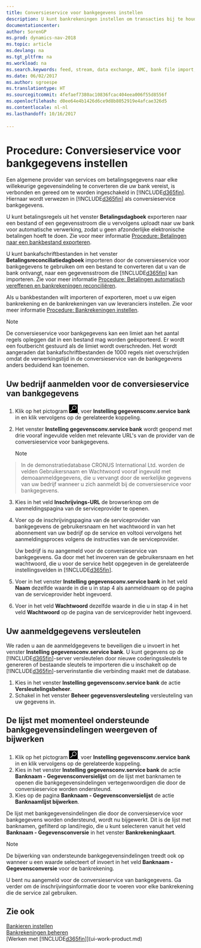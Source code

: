 ```yaml
---
title: Conversieservice voor bankgegevens instellen
description: U kunt bankrekeningen instellen om transacties bij te houden en bankfeeds te importeren of exporteren.
documentationcenter: 
author: SorenGP
ms.prod: dynamics-nav-2018
ms.topic: article
ms.devlang: na
ms.tgt_pltfrm: na
ms.workload: na
ms.search.keywords: feed, stream, data exchange, AMC, bank file import, bank file export, re-export, bank transfer, AMC, bank data conversion service, funds transfer
ms.date: 06/02/2017
ms.author: sgroespe
ms.translationtype: HT
ms.sourcegitcommit: 4fefaef7380ac10836fcac404eea006f55d8556f
ms.openlocfilehash: d0ee64e4b1426d6ce9d8b8052919e4afcae326d5
ms.contentlocale: nl-nl
ms.lasthandoff: 10/16/2017

---
```

# <a name="how-to-set-up-the-bank-data-conversion-service"></a>Procedure: Conversieservice voor bankgegevens instellen
Een algemene provider van services om betalingsgegevens naar elke willekeurige gegevensindeling te converteren die uw bank vereist, is verbonden en gereed om te worden ingeschakeld in [!INCLUDE[d365fin](includes/d365fin_md.md)]. Hiernaar wordt verwezen in [!INCLUDE[d365fin](includes/d365fin_md.md)] als conversieservice bankgegevens.

U kunt betalingsregels uit het venster **Betalingsdagboek** exporteren naar een bestand of een gegevensstroom die u vervolgens uploadt naar uw bank voor automatische verwerking, zodat u geen afzonderlijke elektronische betalingen hoeft te doen. Zie voor meer informatie [Procedure: Betalingen naar een bankbestand exporteren](payables-how-export-payments-bank-file.md).

U kunt bankafschriftbestanden in het venster **Betalingsreconciliatiedagboek** importeren door de conversieservice voor bankgegevens te gebruiken om een bestand te converteren dat u van de bank ontvangt, naar een gegevensstroom die [!INCLUDE[d365fin](includes/d365fin_md.md)] kan importeren. Zie voor meer informatie [Procedure: Betalingen automatisch vereffenen en bankrekeningen reconciliëren](receivables-apply-payments-auto-reconcile-bank-accounts.md).

Als u bankbestanden wilt importeren of exporteren, moet u uw eigen bankrekening en de bankrekeningen van uw leveranciers instellen. Zie voor meer informatie [Procedure: Bankrekeningen instellen](bank-how-setup-bank-accounts.md).

> [!NOTE]  
>   De conversieservice voor bankgegevens kan een limiet aan het aantal regels opleggen dat in een bestand mag worden geëxporteerd. Er wordt een foutbericht gestuurd als de limiet wordt overschreden. Het wordt aangeraden dat bankafschriftbestanden de 1000 regels niet overschrijden omdat de verwerkingstijd in de conversieservice van de bankgegevens anders beduidend kan toenemen.

## <a name="to-sign-your-company-up-for-the-bank-data-conversion-service"></a>Uw bedrijf aanmelden voor de conversieservice van bankgegevens
1. Klik op het pictogram ![Zoeken naar pagina of rapport](media/ui-search/search_small.png "pictogram Zoeken naar pagina of rapport"), voer **Instelling gegevensconv.service bank** in en klik vervolgens op de gerelateerde koppeling.  
2. Het venster **Instelling gegevensconv.service bank** wordt geopend met drie vooraf ingevulde velden met relevante URL's van de provider van de conversieservice voor bankgegevens.

    > [!NOTE]  
>   In de demonstratiedatabase CRONUS International Ltd. worden de velden Gebruikersnaam en Wachtwoord vooraf ingevuld met demoaanmeldgegevens, die u vervangt door de werkelijke gegevens van uw bedrijf wanneer u zich aanmeldt bij de conversieservice voor bankgegevens.
3. Kies in het veld **Inschrijvings-URL** de browserknop om de aanmeldingspagina van de serviceprovider te openen.  
4. Voer op de inschrijvingspagina van de serviceprovider van bankgegevens de gebruikersnaam en het wachtwoord in van het abonnement van uw bedrijf op de service en voltooi vervolgens het aanmeldingsproces volgens de instructies van de serviceprovider.

    Uw bedrijf is nu aangemeld voor de conversieservice van bankgegevens. Ga door met het invoeren van de gebruikersnaam en het wachtwoord, die u voor de service hebt opgegeven in de gerelateerde instellingsvelden in [!INCLUDE[d365fin](includes/d365fin_md.md)].
5. Voer in het venster **Instelling gegevensconv.service bank** in het veld **Naam** dezelfde waarde in die u in stap 4 als aanmeldnaam op de pagina van de serviceprovider hebt ingevoerd.
6. Voer in het veld **Wachtwoord** dezelfde waarde in die u in stap 4 in het veld **Wachtwoord** op de pagina van de serviceprovider hebt ingevoerd.

## <a name="to-encrypt-your-login-information"></a>Uw aanmeldgegevens versleutelen
We raden u aan de aanmeldgegevens te beveiligen die u invoert in het venster **Instelling gegevensconv.service bank**. U kunt gegevens op de [!INCLUDE[d365fin](includes/d365fin_md.md)]-server versleutelen door nieuwe coderingssleutels te genereren of bestaande sleutels te importeren die u inschakelt op de [!INCLUDE[d365fin](includes/d365fin_md.md)]-serverinstantie die verbinding maakt met de database.

1. Kies in het venster **Instelling gegevensconv.service bank** de actie **Versleutelingsbeheer**.
2. Schakel in het venster **Beheer gegevensversleuteling** versleuteling van uw gegevens in.

## <a name="to-view-or-update-the-list-of-currently-supported-bank-data-formats"></a>De lijst met momenteel ondersteunde bankgegevensindelingen weergeven of bijwerken
1. Klik op het pictogram ![Zoeken naar pagina of rapport](media/ui-search/search_small.png "pictogram Zoeken naar pagina of rapport"), voer **Instelling gegevensconv.service bank** in en klik vervolgens op de gerelateerde koppeling.
2. Kies in het venster **Instelling gegevensconv.service bank** de actie **Banknaam - Gegevensconversielijst** om de lijst met banknamen te openen die bankgegevensindelingen vertegenwoordigen die door de conversieservice worden ondersteund.
3. Kies op de pagina **Banknaam - Gegevensconversielijst** de actie **Banknaamlijst bijwerken**.

De lijst met bankgegevensindelingen die door de conversieservice voor bankgegevens worden ondersteund, wordt nu bijgewerkt. Dit is de lijst met banknamen, gefilterd op land/regio, die u kunt selecteren vanuit het veld **Banknaam - Gegevensconversie** in het venster **Bankrekeningkaart**.

> [!NOTE]  
>   De bijwerking van ondersteunde bankgegevensindelingen treedt ook op wanneer u een waarde selecteert of invoert in het veld **Banknaam - Gegevensconversie** voor de bankrekening.

U bent nu aangemeld voor de conversieservice van bankgegevens. Ga verder om de inschrijvingsinformatie door te voeren voor elke bankrekening die de service zal gebruiken.

## <a name="see-also"></a>Zie ook
[Bankieren instellen](bank-setup-banking.md)  
[Bankrekeningen beheren](bank-manage-bank-accounts.md)  
[Werken met [!INCLUDE[d365fin](includes/d365fin_md.md)]](ui-work-product.md)

